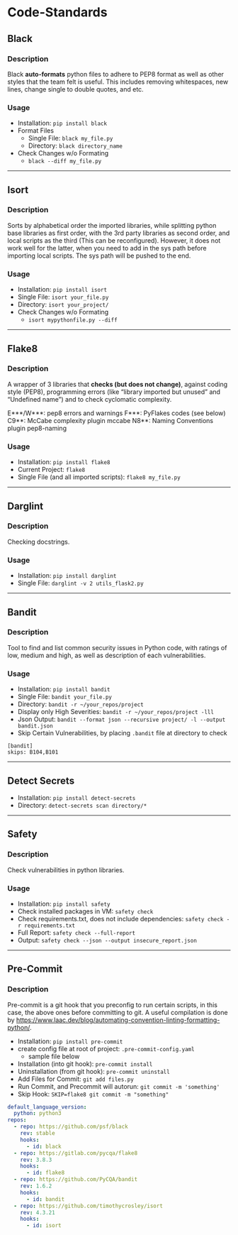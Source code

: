 # Code-Standards

## Black

### Description

Black **auto-formats** python files to adhere to PEP8 format as well as other styles that the team felt is useful. This includes removing whitespaces, new lines, change single to double quotes, and etc.

### Usage

 * Installation: `pip install black`
 * Format Files
    * Single File: `black my_file.py`
    * Directory: `black directory_name`
 * Check Changes w/o Formating
    * `black --diff my_file.py`

---

## Isort

### Description

Sorts by alphabetical order the imported libraries, while splitting python base libraries as first order, with the 3rd party libraries as second order, and local scripts as the third (This can be reconfigured). However, it does not work well for the latter, when you need to add in the sys path before importing local scripts. The sys path will be pushed to the end.

### Usage

 * Installation: `pip install isort`
 * Single File: `isort your_file.py`
 * Directory: `isort your_project/`
 * Check Changes w/o Formating
   * `isort mypythonfile.py --diff`

---

## Flake8

### Description

A wrapper of 3 libraries that **checks (but does not change)**, against coding style (PEP8), programming errors (like “library imported but unused” and “Undefined name”) and to check cyclomatic complexity.

E***/W***: pep8 errors and warnings
F***: PyFlakes codes (see below)
C9**: McCabe complexity plugin mccabe
N8**: Naming Conventions plugin pep8-naming

### Usage

 * Installation: `pip install flake8`
 * Current Project: `flake8`
 * Single File (and all imported scripts): `flake8 my_file.py`

---

## Darglint

### Description

Checking docstrings.

### Usage

 * Installation: `pip install darglint`
 * Single File: `darglint -v 2 utils_flask2.py`


---

## Bandit

### Description

Tool to find and list common security issues in Python code, with ratings of low, medium and high, as well as description of each vulnerabilities.

### Usage

 * Installation: `pip install bandit`
 * Single File: `bandit your_file.py`
 * Directory: `bandit -r ~/your_repos/project`
 * Display only High Severities: `bandit -r ~/your_repos/project -lll`
 * Json Output: `bandit --format json --recursive project/ -l --output bandit.json`
 * Skip Certain Vulnerabilities, by placing `.bandit` file at directory to check

```
[bandit]
skips: B104,B101
```

---

## Detect Secrets

 * Installation: `pip install detect-secrets`
 * Directory: `detect-secrets scan directory/*`

---

## Safety

### Description

Check vulnerabilities in python libraries.

### Usage

 * Installation: `pip install safety`
 * Check installed packages in VM: `safety check`
 * Check requirements.txt, does not include dependencies: `safety check -r requirements.txt`
 * Full Report: `safety check --full-report`
 * Output: `safety check --json --output insecure_report.json`

---

## Pre-Commit

### Description

Pre-commit is a git hook that you preconfig to run certain scripts, in this case, the above ones before committing to git. A useful compilation is done by https://www.laac.dev/blog/automating-convention-linting-formatting-python/.

 * Installation: `pip install pre-commit`
 * create config file at root of project: `.pre-commit-config.yaml`
   * sample file below
 * Installation (into git hook): `pre-commit install`
 * Uninstallation (from git hook): `pre-commit uninstall`
 * Add Files for Commit: `git add files.py`
 * Run Commit, and Precommit will autorun: `git commit -m 'something'`
 * Skip Hook: `SKIP=flake8 git commit -m "something"`

```yml
default_language_version:
  python: python3
repos:
  - repo: https://github.com/psf/black
    rev: stable
    hooks:
      - id: black
  - repo: https://gitlab.com/pycqa/flake8
    rev: 3.8.3
    hooks:
      - id: flake8
  - repo: https://github.com/PyCQA/bandit
    rev: 1.6.2
    hooks:
      - id: bandit
  - repo: https://github.com/timothycrosley/isort
    rev: 4.3.21
    hooks:
      - id: isort
```